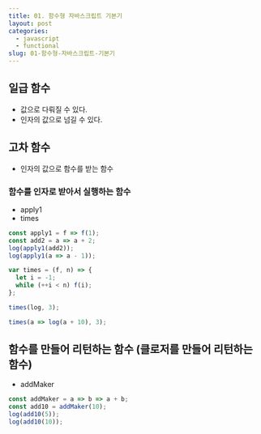 ```yaml
---
title: 01. 함수형 자바스크립트 기본기
layout: post
categories:
  - javascript
  - functional
slug: 01-함수형-자바스크립트-기본기
---
```


## 일급 함수

- 값으로 다뤄질 수 있다.
- 인자의 값으로 넘길 수 있다.

## 고차 함수

- 인자의 값으로 함수를 받는 함수

### 함수를 인자로 받아서 실행하는 함수

- apply1
- times

```js
const apply1 = f => f(1);
const add2 = a => a + 2;
log(apply1(add2));
log(apply1(a => a - 1));

var times = (f, n) => {
  let i = -1;
  while (++i < n) f(i);
};

times(log, 3);

times(a => log(a + 10), 3);
```

<console :initScript="sc1"/>

## 함수를 만들어 리턴하는 함수 (클로저를 만들어 리턴하는 함수)

- addMaker

```js
const addMaker = a => b => a + b;
const add10 = addMaker(10);
log(add10(5));
log(add10(10));
```

<console :initScript="sc2" />

<script>
import ConsoleBox from "@/components/ConsoleBox.vue";
import InitScript from "@/components/InitScript.js";

export default {
  components: {
    "console": ConsoleBox
  },
  data(){
    return { 
      sc1: [

new InitScript(`var log = console.log; //
var apply1 = f => f(1); //
var add2 = a => a + 2; //
var times = (f, n) => {
  let i = -1;
  while (++i < n) f(i);
};`, true),
      ],
      sc2: [
new InitScript(
  `var addMaker = a => b => a + b; //
  var add10 = addMaker(10);`, true),
  ]
  }
  },
};
</script>
